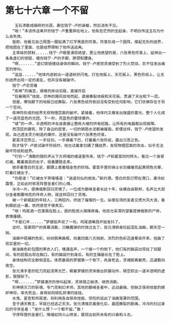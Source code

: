 # 第七十六章 一个不留
        玉石溃散成细碎的光斑，裹住钱宁·卢的身躯，然后消失不见。
       “啪！”本该传送离开的钱宁·卢重重摔在地上，他有些茫然的坐起身，不明白传送玉石为什么会失效。
       旋即，他看见自己周围一圈贴满了红字黑底的符箓。符箓形成一个圆阵，撑起无形的结界，把他困在了里面，也是结界限制了他传送逃离。
       主宰级的禁制......钱宁·卢眼里涌现绝望，更让他绝望的是，六张黑色符箓上，延伸出一条条虚幻的锁链，缠向钱宁·卢的手脚、脖颈和腰身。
       “啊.......”虚幻锁链缠绕身体的瞬间，钱宁·卢感觉灵魂受到了烈火焚烧，忍不住发出痛苦的惨叫。
       “滋滋......”他体内迸射出一道道树状闪电，打在地板上、天花板上、黑色符纸上，让无形结界出现一定的紊乱，但并没有被破坏。
       钱宁·卢忍受着
       “炼神”的痛苦，艰难的挥动羽扇，直接开启
       “狂暴飓风”技能，恐怖的飓风拔地而起，直接撕裂地板和天花板，贯通了天台和下一层。
       但是，哪怕脚下的地板已经撕裂，六张黑色纸符依旧没有受到任何影响，它们仿佛存在于另一个空间。
       炼神符形成的结界无视物理层面的破坏。紧接着，他体内又爆发出强盛的雷光，整个人化成了一道亮蓝色的光团，下一秒，亮蓝色的雷球爆炸。
       “啵”的一声，半透明的冲击波直接让整栋大楼的供电短路，让所有的电器都出现故障。
       而顶层的建筑，除了身边的密室，一切的钢筋水泥都被摧毁。即便这样，钱宁·卢绝望的发现，自己透支灵力制造的爆炸，还是没有破坏六张黑色符箓。
       翟菜浮空而立，一手拄剑，一手摸着下巴，打量着六张符纸，露出沉思之色。
       刚才钱宁·卢尝试破坏符纸时，他也试着拿剑捅了捅结界，发现物理层面的攻击，似乎无法破坏符纸和结界。
       “叮铃～”清脆的银铃声从下方坍塌的楼道里传来，钱宁·卢和翟菜同时转头，看见一个身穿红裙，戴着面具的女子，摇着腰肢走来。
       她赤着雪白的玉足，脚踝上套着暗金色的铃铛。翟菜手里的骑士长剑缓缓亮起黄铜色光晕，盯着红裙女子，
       “你是谁！”红裙女子笑嘻嘻道：“逍遥剑仙的朋友。”新约港。雪白的氙灯照在港口，凄冷如霜雪，正如此时邪恶阵营圣者们的心情。
       冰冷一片。提佛俄斯回归灵境了。一位成为巅峰圣者长达十年，纵横自由联邦，名声比大部分圣者都要响亮的传奇人物，就这样回归了灵境。
       被一个新崛起的年轻人，三两招内，终结了璀璨的一生。纵使在场的圣者见惯大风大浪，看到眼前这一幕，依然感觉不够真实。
       “啪！鸡尾酒一巴掌扇在脸上，扇的脸庞火辣辣疼痛。他目光呆滞的望着提佛俄斯的尸体，表情僵硬。
       “不是幻术......”梦貘低声说了一句。鸡尾酒嘴唇开始发抖了。
       这时，笼罩阴尸的夜幕消散，沉睡魔弹的时效过去了。张元清俯身捡起混乱油画，朝天空一抛。
       油画中斑斓的色彩，纷纷脱离画框，向着四面八方抛射，浓烈的色彩迅速晕染开来，扭曲了现实里的一切。
       被油画色彩包围的黑衣人们，噗通连声，一个接一个的倒下，他们有的脑袋出现在了双腿间，有的屁股出现在胸口，有的脑袋拧到身后，有的生殖器长在了脸上。
       身体结构完全颠倒混乱。体质羸弱的梦貘第一个倒下，肉身死去，灵魂脱离躯壳，迅速飘向夜空。
       张元清手里的短刀亮起漆黑光芒，朝着梦貘的灵体做出抓摄动作，隔空抓出一道半透明的虚影，狠狠斩下。
       “啊.......”梦貘凄厉的惨叫起来，灵体随之崩溃，继而消散。
       形神俱灭刀的斩魂，专门克制幻术师。其他的巅峰圣者中，近战最强，但缺乏保命技能的嫉妒神将，率先死去，身体如同胡乱拼凑的娃娃。
       水鬼、星官和鸡尾酒，则利用各自保命技能，惊险的逃出了油画笼罩的范围。
       至于通天教主，早就已经逃之天天。张元清强忍着兽化后，基因撕裂的剧痛，冷冷的扫过身后的守序圣者：“发什么愣？一个都不留。”轰！
       守序阵营的圣者们，情绪如同火山喷发，展现出前所未有的兴奋和斗志。